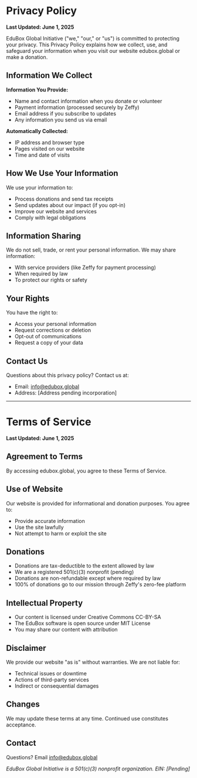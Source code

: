 # Privacy Policy

**Last Updated: June 1, 2025**

EduBox Global Initiative ("we," "our," or "us") is committed to protecting your privacy. This Privacy Policy explains how we collect, use, and safeguard your information when you visit our website edubox.global or make a donation.

## Information We Collect

**Information You Provide:**
- Name and contact information when you donate or volunteer
- Payment information (processed securely by Zeffy)
- Email address if you subscribe to updates
- Any information you send us via email

**Automatically Collected:**
- IP address and browser type
- Pages visited on our website
- Time and date of visits

## How We Use Your Information

We use your information to:
- Process donations and send tax receipts
- Send updates about our impact (if you opt-in)
- Improve our website and services
- Comply with legal obligations

## Information Sharing

We do not sell, trade, or rent your personal information. We may share information:
- With service providers (like Zeffy for payment processing)
- When required by law
- To protect our rights or safety

## Your Rights

You have the right to:
- Access your personal information
- Request corrections or deletion
- Opt-out of communications
- Request a copy of your data

## Contact Us

Questions about this privacy policy? Contact us at:
- Email: info@edubox.global
- Address: [Address pending incorporation]

---

# Terms of Service

**Last Updated: June 1, 2025**

## Agreement to Terms

By accessing edubox.global, you agree to these Terms of Service.

## Use of Website

Our website is provided for informational and donation purposes. You agree to:
- Provide accurate information
- Use the site lawfully
- Not attempt to harm or exploit the site

## Donations

- Donations are tax-deductible to the extent allowed by law
- We are a registered 501(c)(3) nonprofit (pending)
- Donations are non-refundable except where required by law
- 100% of donations go to our mission through Zeffy's zero-fee platform

## Intellectual Property

- Our content is licensed under Creative Commons CC-BY-SA
- The EduBox software is open source under MIT License
- You may share our content with attribution

## Disclaimer

We provide our website "as is" without warranties. We are not liable for:
- Technical issues or downtime
- Actions of third-party services
- Indirect or consequential damages

## Changes

We may update these terms at any time. Continued use constitutes acceptance.

## Contact

Questions? Email info@edubox.global

*EduBox Global Initiative is a 501(c)(3) nonprofit organization. EIN: [Pending]*

